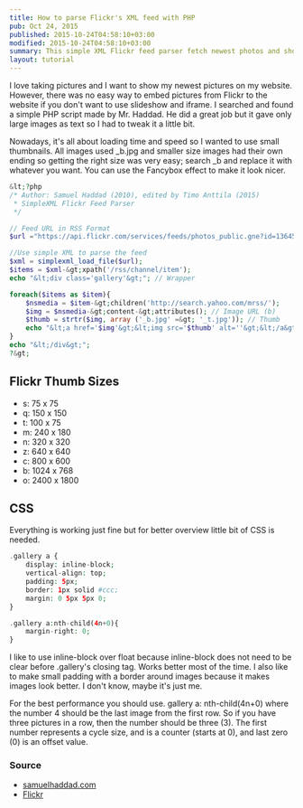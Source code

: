 ```yaml
---
title: How to parse Flickr's XML feed with PHP
pub: Oct 24, 2015
published: 2015-10-24T04:58:10+03:00
modified: 2015-10-24T04:58:10+03:00
summary: This simple XML Flickr feed parser fetch newest photos and show them with links and thumbnails.
layout: tutorial
---
```


I love taking pictures and I want to show my newest pictures on my website. However, there was no easy way to embed pictures from Flickr to the website if you don't want to use slideshow and iframe. I searched and found a simple PHP script made by Mr. Haddad. He did a great job but it gave only large images as text so I had to tweak it a little bit.

Nowadays, it's all about loading time and speed so I wanted to use small thumbnails. All images used _b.jpg and smaller size images had their own ending so getting the right size was very easy; search _b and replace it with whatever you want. You can use the Fancybox effect to make it look nicer.

```PHP
&lt;?php
/* Author: Samuel Haddad (2010), edited by Timo Anttila (2015)
 * SimpleXML Flickr Feed Parser
 */

// Feed URL in RSS Format
$url ="https://api.flickr.com/services/feeds/photos_public.gne?id=136453500@N06&amp;lang=en-us&amp;format=rss_200";

//Use simple XML to parse the feed
$xml = simplexml_load_file($url);
$items = $xml-&gt;xpath('/rss/channel/item');
echo "&lt;div class='gallery'&gt;"; // Wrapper

foreach($items as $item){
    $nsmedia = $item-&gt;children('http://search.yahoo.com/mrss/');
    $img = $nsmedia-&gt;content-&gt;attributes(); // Image URL (b)
    $thumb = strtr($img, array ('_b.jpg' =&gt; '_t.jpg')); // Thumb
    echo "&lt;a href='$img'&gt;&lt;img src='$thumb' alt=''&gt;&lt;/a&gt;"; // Combine them all
}
echo "&lt;/div&gt;";
?&gt;
```

## Flickr Thumb Sizes

- s: 75 x 75
- q: 150 x 150
- t: 100 x 75
- m: 240 x 180
- n: 320 x 320
- z: 640 x 640
- c: 800 x 600
- b: 1024 x 768
- o: 2400 x 1800

## CSS

Everything is working just fine but for better overview little bit of CSS is needed.

```PHP
.gallery a {
    display: inline-block;
    vertical-align: top;
    padding: 5px;
    border: 1px solid #ccc;
    margin: 0 5px 5px 0;
}

.gallery a:nth-child(4n+0){
    margin-right: 0;
}
```

I like to use inline-block over float because inline-block does not need to be clear before .gallery's closing tag. Works better most of the time. I also like to make small padding with a border around images because it makes images look better. I don't know, maybe it's just me.

For the best performance you should use. gallery a: nth-child(4n+0) where the number 4 should be the last image from the first row. So if you have three pictures in a row, then the number should be three (3). The first number represents a cycle size, and is a counter (starts at 0), and last zero (0) is an offset value.

### Source

- <a href="http://samuelhaddad.com/2010/10/21/simple-xml-parse-flickr-feed/" rel="noopener" target="_blank" title="Samuel Haddad: Simple XML Parse Flickr Feed">samuelhaddad.com</a>
- <a href="https://www.flickr.com/services/api/flickr.photos.getSizes.html" rel="noopener" target="_blank">Flickr</a>